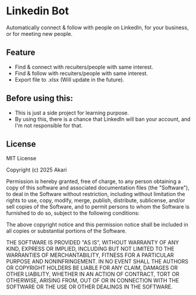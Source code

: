 # Linkedin Bot
Automatically connect & follow with people on LinkedIn, for your business, or for meeting new people.

## Feature
- Find & connect with recuiters/people with same interest.
- Find & follow with recuiters/people with same interest.
- Export file to .xlsx (Will update in the future).

## Before using this:
 - This is just a side project for learning purpose.
 - By using this, there is a chance that LinkedIn will ban your account, and I'm not responsible for that.

## License
MIT License

Copyright (c) 2025 Akari

Permission is hereby granted, free of charge, to any person obtaining a copy
of this software and associated documentation files (the "Software"), to deal
in the Software without restriction, including without limitation the rights
to use, copy, modify, merge, publish, distribute, sublicense, and/or sell
copies of the Software, and to permit persons to whom the Software is
furnished to do so, subject to the following conditions:

The above copyright notice and this permission notice shall be included in all
copies or substantial portions of the Software.

THE SOFTWARE IS PROVIDED "AS IS", WITHOUT WARRANTY OF ANY KIND, EXPRESS OR
IMPLIED, INCLUDING BUT NOT LIMITED TO THE WARRANTIES OF MERCHANTABILITY,
FITNESS FOR A PARTICULAR PURPOSE AND NONINFRINGEMENT. IN NO EVENT SHALL THE
AUTHORS OR COPYRIGHT HOLDERS BE LIABLE FOR ANY CLAIM, DAMAGES OR OTHER
LIABILITY, WHETHER IN AN ACTION OF CONTRACT, TORT OR OTHERWISE, ARISING FROM,
OUT OF OR IN CONNECTION WITH THE SOFTWARE OR THE USE OR OTHER DEALINGS IN THE
SOFTWARE. 